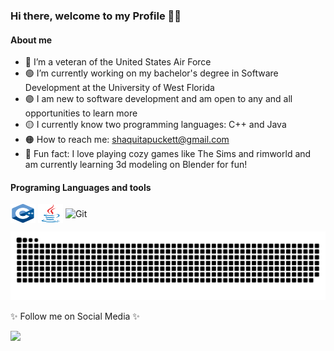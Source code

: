 ### Hi there, welcome to my Profile 🖖🏼

<!--
**ShaquitaP** is a ✨ _special_ ✨ repository because its `README.md` (this file) appears on your GitHub profile.
-->
#### About me

- 🔵 I’m a veteran of the United States Air Force 
- 🟢 I’m currently working on my bachelor's degree in Software Development at the University of West Florida
- 🟣 I am new to software development and am open to any and all opportunities to learn more
- 🟡 I currently know two programming languages: C++ and Java
- 🟠 How to reach me: shaquitapuckett@gmail.com
- 🔴 Fun fact: I love playing cozy games like The Sims and rimworld and am currently learning 3d modeling on Blender for fun!
 
 
  
 #### Programing Languages and tools
  
<div style="display: inline_block">
  <img align="center" alt="C/C++" height="30" width="40" src="https://raw.githubusercontent.com/devicons/devicon/master/icons/cplusplus/cplusplus-original.svg">
  <img align="center" alt="Java" height="30" width="40" src="https://raw.githubusercontent.com/devicons/devicon/master/icons/java/java-original.svg">
  <img align="center" alt="Git" height="50" width="60" src="https://cdn.jsdelivr.net/gh/devicons/devicon/icons/git/git-original-wordmark.svg">
 <!-- Docker icon as a placeholder for JetBrains -->
</div>
 
 
 ![](https://github.com/Platane/snk/raw/output/github-contribution-grid-snake.svg)
 
 
✨ Follow me on Social Media ✨

<div> 
    <a href="https://github.com/ShaquitaP" target="_blank"><img src="https://img.shields.io/badge/gitlab-%23181717.svg?style=for-the-badge&logo=gitlab&logoColor=white" target="_blank"></a> 
</div>




